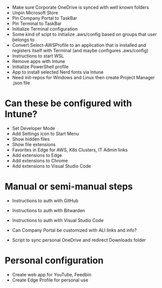 * Make sure Corporate OneDrive is synced with well known folders
* Unpin Microsoft Store
* Pin Company Portal to TaskBar
* Pin Terminal to TaskBar
* Initialize Terminal configuration
* Some kind of scipt to initialize .aws/config based on groups that user belongs to
* Convert Select-AWSProfile to an application that is installed and registers itself with Terminal (and maybe configures .aws/config)
* Instructions to start WSL
* Remove apps with Intune
* Initialize PowerShell profile
* App to install selected Nerd fonts via Intune
* Need init-repos for Windows and Linux then create Project Manager .json file

# Can these be configured with Intune?
* Set Developer Mode
* Add Settings icon to Start Menu
* Show hidden files
* Show file extensions
* Favorites in Edge for AWS, K8s Clusters, IT Admin links
* Add extensions to Edge
* Add extensions to Chrome
* Add extensions to Visual Studio Code

# Manual or semi-manual steps
* Instructions to auth with GitHub
* Instructions to auth with Bitwarden
* Instructions to auth with Visual Studio Code

* Can Company Portal be customized with ALI links and info?
* Script to sync personal OneDrive and redirect Downloads folder

# Personal configuration
* Create web app for YouTube, Feedbin
* Create Edge Profile for personal use